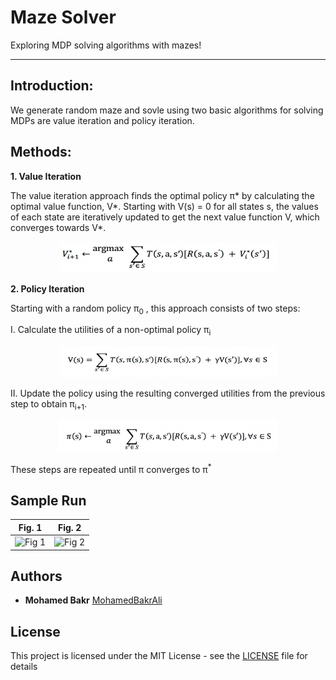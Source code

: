 # Maze Solver
Exploring MDP solving algorithms with mazes!

****

## Introduction:
We generate random maze and sovle using two basic algorithms for solving MDPs are value iteration
and policy iteration.
## Methods:
  **1. Value Iteration**
  
   The value iteration approach finds the optimal policy π* by calculating the optimal value
   function, V*. Starting with V(s) = 0 for all states s, the values of each state are iteratively
   updated to get the next value function V, which converges towards V*.
      
   <p align="center"><img src="visuals/viequation.png?raw=true" width="350" height="50"></p>
      
  **2. Policy Iteration**
  
   Starting with a random policy π<sub>0</sub> , this approach consists of two steps:
      
   I. Calculate the utilities of a non-optimal policy π<sub>i</sub>
            
   <p align="center"><img src="visuals/piequation1.png?raw=true" width="350" height="50"></p>
            
   II. Update the policy using the resulting converged utilities from the previous step to obtain π<sub>i+1</sub>.
            
   <p align="center"><img src="visuals/piequation2.png?raw=true" width="350" height="50"></p>
        
   These steps are repeated until π converges to π<sup>*</sup>
## Sample Run

Fig. 1                     |  Fig. 2
:-------------------------:|:-------------------------:
![Fig 1](visuals/fig1.png) |  ![Fig 2](visuals/fig2.png)


## Authors

* **Mohamed Bakr** [MohamedBakrAli](https://github.com/MohamedBakrAli)

## License

This project is licensed under the MIT License - see the [LICENSE](LICENSE) file for details
